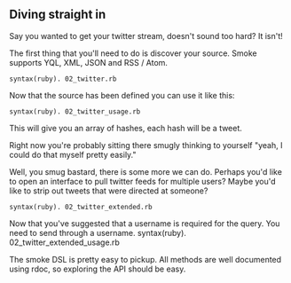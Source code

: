 ## Diving straight in

Say you wanted to get your twitter stream, doesn't sound too hard? It isn't! 

The first thing that you'll need to do is discover your source. Smoke supports YQL, XML, JSON and RSS / Atom.

    syntax(ruby). 02_twitter.rb

Now that the source has been defined you can use it like this:

    syntax(ruby). 02_twitter_usage.rb
    
This will give you an array of hashes, each hash will be a tweet. 

Right now you're probably sitting there smugly thinking to yourself "yeah, I could do that myself pretty easily."

Well, you smug bastard, there is some more we can do.
Perhaps you'd like to open an interface to pull twitter feeds for multiple users? Maybe you'd like to strip out tweets that were directed at someone?

    syntax(ruby). 02_twitter_extended.rb
    
Now that you've suggested that a username is required for the query. You need to send through a username.
    syntax(ruby). 02_twitter_extended_usage.rb

The smoke DSL is pretty easy to pickup. All methods are well documented using rdoc, so exploring the API should be easy.